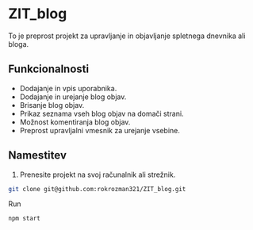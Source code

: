 # ZIT_blog

To je preprost projekt za upravljanje in objavljanje spletnega dnevnika ali bloga.

## Funkcionalnosti

- Dodajanje in vpis uporabnika.
- Dodajanje in urejanje blog objav.
- Brisanje blog objav.
- Prikaz seznama vseh blog objav na domači strani.
- Možnost komentiranja blog objav.
- Preprost upravljalni vmesnik za urejanje vsebine.

## Namestitev

1. Prenesite projekt na svoj računalnik ali strežnik.

```bash
git clone git@github.com:rokrozman321/ZIT_blog.git
```

Run 
```
npm start
```